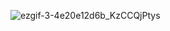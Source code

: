 ![ezgif-3-4e20e12d6b_KzCCQjPtys](https://user-images.githubusercontent.com/63222803/169644868-a92809d4-af89-47fc-b3c4-b20237d3cbd1.gif)
